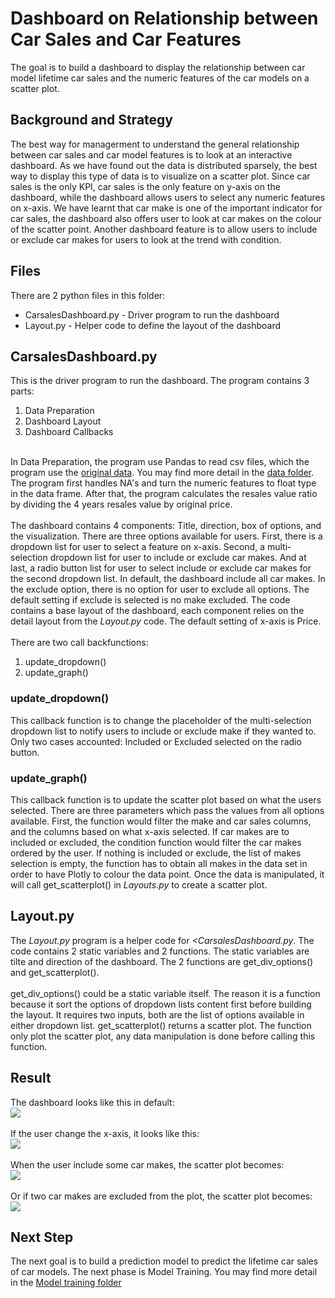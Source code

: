 # Dashboard on Relationship between Car Sales and Car Features
The goal is to build a dashboard to display the relationship between car model lifetime car sales and the numeric features of the car models on a scatter plot.

## Background and Strategy
The best way for managerment to understand the general relationship between car sales and car model features is to look at an interactive dashboard. As we have found out the data is distributed sparsely, the best way to display this type of data is to visualize on a scatter plot. Since car sales is the only KPI, car sales is the only feature on y-axis on the dashboard, while the dashboard allows users to select any numeric features on x-axis. We have learnt that car make is one of the important indicator for car sales, the dashboard also offers user to look at car makes on the colour of the scatter point. Another dashboard feature is to allow users to include or exclude car makes for users to look at the trend with condition.

## Files
There are 2 python files in this folder:
<ul>
	<li>CarsalesDashboard.py - Driver program to run the dashboard</li>
	<li>Layout.py - Helper code to define the layout of the dashboard</li>
</ul>

## CarsalesDashboard.py
This is the driver program to run the dashboard. The program contains 3 parts:
<ol>
	<li>Data Preparation</li>
	<li>Dashboard Layout</li>
	<li>Dashboard Callbacks</li>
</ol>
<br>
In Data Preparation, the program use Pandas to read csv files, which the program use the <a href="">original data</a>. You may find more detail in the <a href="">data folder</a>. The program first handles NA's and turn the numeric features to float type in the data frame. After that, the program calculates the resales value ratio by dividing the 4 years resales value by original price. 
<br><br>
The dashboard contains 4 components: Title, direction, box of options, and the visualization. There are three options available for users. First, there is a dropdown list for user to select a feature on x-axis. Second, a multi-selection dropdown list for user to include or exclude car makes. And at last, a radio button list for user to select include or exclude car makes for the second dropdown list. In default, the dashboard include all car makes. In the exclude option, there is no option for user to exclude all options. The default setting if exclude is selected is no make excluded. The code contains a base layout of the dashboard, each component relies on the detail layout from the <i>Layout.py</i> code. The default setting of x-axis is Price.
<br><br>
There are two call backfunctions:
<ol>
	<li>update_dropdown()</li>
	<li>update_graph()</li>
</ol>

### update_dropdown()
This callback function is to change the placeholder of the multi-selection dropdown list to notify users to include or exclude make if they wanted to. Only two cases accounted: Included or Excluded selected on the radio button. 

### update_graph()
This callback function is to update the scatter plot based on what the users selected. There are three parameters which pass the values from all options available. First, the function would filter the make and car sales columns, and the columns based on what x-axis selected. If car makes are to included or excluded, the condition function would filter the car makes ordered by the user. If nothing is included or exclude, the list of makes selection is empty, the function has to obtain all makes in the data set in order to have Plotly to colour the data point. Once the data is manipulated, it will call get_scatterplot() in <i>Layouts.py</i> to create a scatter plot.

## Layout.py
The <i>Layout.py</i> program is a helper code for <i><CarsalesDashboard.py</i>. The code contains 2 static variables and 2 functions. The static variables are tilte and direction of the dashboard. The 2 functions are get_div_options() and get_scatterplot().
<br><br>
get_div_options() could be a static variable itself. The reason it is a function because it sort the options of dropdown lists content first before building the layout. It requires two inputs, both are the list of options available in either dropdown list. get_scatterplot() returns a scatter plot. The function only plot the scatter plot, any data manipulation is done before calling this function.

## Result
The dashboard looks like this in default:
<br>
<image src="Images/Default.png">
<br><br>
If the user change the x-axis, it looks like this:
<br>
<image src="Images/Resalesratio.png">
<br><br>
When the user include some car makes, the scatter plot becomes:
<br>
<image src="Images/Include.png">
<br><br>
Or if two car makes are excluded from the plot, the scatter plot becomes:
<br>
<image src="Images/Exclude.png">


## Next Step
The next goal is to build a prediction model to predict the lifetime car sales of car models. The next phase is Model Training. You may find more detail in the [Model training folder](../ModelTraining)